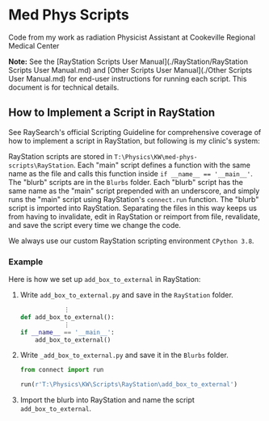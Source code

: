 # Med Phys Scripts
Code from my work as radiation Physicist Assistant at Cookeville Regional Medical Center

**Note:** See the [RayStation Scripts User Manual](./RayStation/RayStation Scripts User Manual.md) and [Other Scripts User Manual](./Other Scripts User Manual.md) for end-user instructions for running each script. This document is for technical details.
## How to Implement a Script in RayStation
See RaySearch's official Scripting Guideline for comprehensive coverage of how to implement a script in RayStation, but following is my clinic's system:

RayStation scripts are stored in `T:\Physics\KW\med-phys-scripts\RayStation`. Each "main" script defines a function with the same name as the file and calls this function inside `if __name__ == '__main__'`. The "blurb" scripts are in the `Blurbs` folder. Each "blurb" script has the same name as the "main" script prepended with an underscore, and simply runs the "main" script using RayStation's `connect.run` function. The "blurb" script is imported into RayStation. Separating the files in this way keeps us from having to invalidate, edit in RayStation or reimport from file, revalidate, and save the script every time we change the code.

We always use our custom RayStation scripting environment `CPython 3.8`.
### Example
Here is how we set up `add_box_to_external` in RayStation:
1. Write `add_box_to_external.py` and save in the `RayStation` folder.
    ```python
                ⋮
    def add_box_to_external():
                ⋮
    if __name__ == '__main__':
        add_box_to_external()
    ```
2. Write `_add_box_to_external.py` and save it in the `Blurbs` folder.
    ```python
    from connect import run

    run(r'T:\Physics\KW\Scripts\RayStation\add_box_to_external')
    ```
3. Import the blurb into RayStation and name the script `add_box_to_external`.